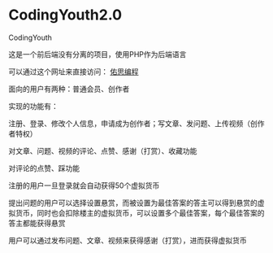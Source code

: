 # CodingYouth2.0
CodingYouth

这是一个前后端没有分离的项目，使用PHP作为后端语言

可以通过这个网址来直接访问：
[佑思编程](www.codingyouth.com)


面向的用户有两种：普通会员、创作者

实现的功能有：

注册、登录、修改个人信息，申请成为创作者；写文章、发问题、上传视频（创作者特权）

对文章、问题、视频的评论、点赞、感谢（打赏）、收藏功能

对评论的点赞、踩功能


注册的用户一旦登录就会自动获得50个虚拟货币

提出问题的用户可以选择设置悬赏，而被设置为最佳答案的答主可以得到悬赏的虚拟货币，同时也会扣除楼主的虚拟货币，可以设置多个最佳答案，每个最佳答案的答主都能获得悬赏

用户可以通过发布问题、文章、视频来获得感谢（打赏），进而获得虚拟货币
